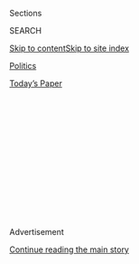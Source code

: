 <div id="app">

<div>

<div>

<div>

<div class="NYTAppHideMasthead css-1q2w90k e1suatyy0">

<div class="section css-ui9rw0 e1suatyy2">

<div class="css-eph4ug er09x8g0">

<div class="css-6n7j50">

</div>

<span class="css-1dv1kvn">Sections</span>

<div class="css-10488qs">

<span class="css-1dv1kvn">SEARCH</span>

</div>

[Skip to content](#site-content)[Skip to site
index](#site-index)

</div>

<div id="masthead-section-label" class="css-1wr3we4 eaxe0e00">

[Politics](https://www.nytimes.com/section/politics)

</div>

<div class="css-10698na e1huz5gh0">

</div>

</div>

<div id="masthead-bar-one" class="section hasLinks css-15hmgas e1csuq9d3">

<div class="css-uqyvli e1csuq9d0">

</div>

<div class="css-1uqjmks e1csuq9d1">

</div>

<div class="css-9e9ivx">

[](https://myaccount.nytimes.com/auth/login?response_type=cookie&client_id=vi)

</div>

<div class="css-1bvtpon e1csuq9d2">

[Today’s
Paper](https://www.nytimes.com/section/todayspaper)

</div>

</div>

</div>

</div>

<div data-aria-hidden="false">

<div id="site-content" data-role="main">

<div>

<div class="css-1aor85t" style="opacity:0.000000001;z-index:-1;visibility:hidden">

<div class="css-1hqnpie">

<div class="css-epjblv">

<span class="css-17xtcya">[Politics](/section/politics)</span><span class="css-x15j1o">|</span><span class="css-fwqvlz">Denying
Conflict, Trump Family Tries to Resolve Potential
Problems</span>

</div>

<div class="css-k008qs">

<div class="css-1iwv8en">

<span class="css-18z7m18"></span>

<div>

</div>

</div>

<span class="css-1n6z4y">https://nyti.ms/2irfAT1</span>

<div class="css-1705lsu">

<div class="css-4xjgmj">

<div class="css-4skfbu" data-role="toolbar" data-aria-label="Social Media Share buttons, Save button, and Comments Panel with current comment count" data-testid="share-tools">

  - 
  - 
  - 
  - 
    
    <div class="css-6n7j50">
    
    </div>

  - 

</div>

</div>

</div>

</div>

</div>

</div>

<div class="css-13pd83m">

</div>

<div id="top-wrapper" class="css-1sy8kpn">

<div id="top-slug" class="css-l9onyx">

Advertisement

</div>

[Continue reading the main
story](#after-top)

<div class="ad top-wrapper" style="text-align:center;height:100%;display:block;min-height:250px">

<div id="top" class="place-ad" data-position="top" data-size-key="top">

</div>

</div>

<div id="after-top">

</div>

</div>

<div id="sponsor-wrapper" class="css-1hyfx7x">

<div id="sponsor-slug" class="css-19vbshk">

Supported by

</div>

[Continue reading the main
story](#after-sponsor)

<div id="sponsor" class="ad sponsor-wrapper" style="text-align:center;height:100%;display:block">

</div>

<div id="after-sponsor">

</div>

</div>

<div class="css-1vkm6nb ehdk2mb0">

# Denying Conflict, Trump Family Tries to Resolve Potential Problems

</div>

<div class="css-79elbk" data-testid="photoviewer-wrapper">

<div class="css-z3e15g" data-testid="photoviewer-wrapper-hidden">

</div>

<div class="css-1a48zt4 ehw59r15" data-testid="photoviewer-children">

![<span class="css-16f3y1r e13ogyst0" data-aria-hidden="true">Donald J.
Trump and family in October at the opening ceremony at the Trump
International Hotel in
Washington.</span><span class="css-cnj6d5 e1z0qqy90" itemprop="copyrightHolder"><span class="css-1ly73wi e1tej78p0">Credit...</span><span><span>Stephen
Crowley/The New York
Times</span></span></span>](https://static01.nyt.com/images/2016/12/25/us/25DECON-01/25DECON-01-articleLarge.jpg?quality=75&auto=webp&disable=upscale)

</div>

</div>

<div class="css-xt80pu e12qa4dv0">

<div class="css-18e8msd">

<div class="css-vp77d3 epjyd6m0">

<div class="css-1baulvz">

By [<span class="css-1baulvz" itemprop="name">Eric
Lipton</span>](http://www.nytimes.com/by/eric-lipton) and
[<span class="css-1baulvz last-byline" itemprop="name">Maggie
Haberman</span>](http://www.nytimes.com/by/maggie-haberman)

</div>

</div>

  - Dec. 24,
    2016

  - 
    
    <div class="css-4xjgmj">
    
    <div class="css-d8bdto" data-role="toolbar" data-aria-label="Social Media Share buttons, Save button, and Comments Panel with current comment count" data-testid="share-tools">
    
      - 
      - 
      - 
      - 
        
        <div class="css-6n7j50">
        
        </div>
    
      - 
    
    </div>
    
    </div>

</div>

</div>

<div class="section meteredContent css-1r7ky0e" name="articleBody" itemprop="articleBody">

<div class="css-1fanzo5 StoryBodyCompanionColumn">

<div class="css-53u6y8">

WASHINGTON — Realizing that his presidency could face potentially
crippling questions over conflicts of interest, Donald J. Trump and his
family are rushing to resolve potential controversies — like shuttering
foundations and terminating development deals — even as the
president-elect publicly maintains that no legal conflicts exist.

In recent days, the president-elect and his aides have said that he
intends to distribute the assets of his personal charity and then close
it down, has examined a plan to hire an outside monitor to oversee the
Trump Organization and has terminated [some international business
projects.](https://www.nytimes.com/2016/11/15/us/politics/donald-trump-holdings-conflict-of-interest.html?_r=0)

“This is a process that my father and my family are taking incredibly
seriously,” said Eric Trump, who will help oversee the [Trump
Organization](http://www.trump.com/), and who announced last week that
he was terminating fund-raising for his own charity, the [Eric Trump
Foundation](https://www.erictrumpfoundation.com/).

Even with these steps, Mr. Trump will enter the White House with a maze
of financial holdings unlike those of any other president in American
history. Many ethics experts still say the only way Mr. Trump can
eliminate his most serious conflicts is to liquidate his company, and
then put the money into a blind trust — a move Mr. Trump has so far
rejected as impractical and unreasonable.

</div>

</div>

<div class="css-1fanzo5 StoryBodyCompanionColumn">

<div class="css-53u6y8">

The potential roles that his daughter [Ivanka
Trump](http://www.nytimes.com/2016/12/03/fashion/ivanka-trump-first-daughter.html?_r=0)and
her husband, Jared Kushner, may play in the administration are
particularly vexatious. Both have business operations that could benefit
from their government roles — even if they are not involved in the
businesses on a day-to-day basis. Ms. Trump’s business is so tied to her
name that any position she might take in the White House or informal
role she might play as an adviser to her father could benefit her
company, which she will still
own.

</div>

</div>

<div style="max-width:100%;margin:0 auto">

<div class="css-17dprlf" data-id="100000004799217" data-slug="news-tips-article-promo" style="max-width:580px">

</div>

</div>

<div class="css-1fanzo5 StoryBodyCompanionColumn">

<div class="css-53u6y8">

And because Mr. Trump refuses to release his tax returns, the extent of
his potential conflicts remains unknown.

“Yes, it would be hard to sell the business — there would be some
personal discomfort,” said [Robert
Weissman](http://www.citizen.org/Page.aspx?pid=2558), the president of
Public Citizen, a liberal nonprofit group that has [mocked Mr. Trump’s
efforts to “drain the
swamp”](http://www.citizen.org/pressroom/pressroomredirect.cfm?ID=10095)
of Washington special interests. “But he ran for president of the United
States and won, so those considerations can’t be weighted very heavily.”

The hurried effort to clean up some of the family’s potential conflicts
stands in contrast to the public statements by Mr. Trump since his
election that as president he would [not be subject to conflict of
interest
laws](http://www.nytimes.com/2016/11/23/us/politics/trump-new-york-times-interview-transcript.html)
and could eliminate most questions by turning his business operations
over entirely to his children.

</div>

</div>

<div class="css-1fanzo5 StoryBodyCompanionColumn">

<div class="css-53u6y8">

But in recent weeks, as public scrutiny of Mr. Trump’s global business
operations [has
intensified](http://www.nytimes.com/2016/11/26/us/politics/donald-trump-international-business.html),
Mr. Trump, his family, their executives in New York and a team of
outside lawyers have been working to eliminate many of these potential
flash points — a task so complicated that Mr. Trump has delayed
announcing the details.

The list of actions contemplated — with some already executed — is long,
but the planned dissolution of the [Donald J. Trump
Foundation](https://www.charitynavigator.org/index.cfm?bay=search.summary&orgid=16764)
might be the most resonant, given the enormous controversies surrounding
the nonprofit, which is [under
investigation](http://www.nytimes.com/2016/10/04/us/politics/trump-foundation-money.html)
by the New York attorney general.

The Trumps must work out the terms of the foundation’s closing. A
spokeswoman for the New York attorney general’s office said Saturday
that any move to close the foundation required state approval, given the
investigation into how it spends its money and courts donations, and the
state’s order that it stop
fund-raising.

</div>

</div>

<div class="css-1sngw6j">

[](https://www.nytimes.com/interactive/2016/12/01/us/politics/trump-conflict-of-interests.html)

<div class="css-1eoytci">

![](https://static01.nyt.com/images/2016/12/01/us/politics/trump-conflict-of-interests-1480568444610/trump-conflict-of-interests-1480568444610-videoLarge-v2.png)

</div>

<div class="css-1rha1bf">

## The Array of Conflicts of Interest Facing the Trump Presidency

Donald J. Trump’s global business empire will create an unprecedented
number of conflicts of interest for a United States president, experts
say.

</div>

</div>

<div class="css-1fanzo5 StoryBodyCompanionColumn">

<div class="css-53u6y8">

“The Trump Foundation is still under investigation by this office and
cannot legally dissolve until that investigation is complete,” Amy
Spitalnick, the press secretary, said.

Mr. Trump gave little thought to what to do with his business in the
event of a victory on Election Day. But embarrassing reversals by his
children highlighted concerns that access to the incoming administration
could be for sale, and pressed the family to respond. A charity auction
for coffee with Ivanka Trump, his daughter, was
[canceled](http://www.nytimes.com/2016/12/16/us/politics/ivanka-trump-charity-auction.html),
and Eric Trump and Donald Trump Jr., the president-elect’s sons, pulled
out of another [charity event that asked donors to give as much as $1
million](http://tmz.vo.llnwd.net/o28/newsdesk/tmz_documents/Opening_Day_2017_Redacted.pdf)
in return for access to their father and a hunting expedition with his
sons.

In interviews late last week, executives at the Trump Organization,
advisers on the Trump transition team and members of Mr. Trump’s family
said they were determined to move aggressively in the remaining days
before the inauguration to clear as many of these potential conflicts as
possible.

</div>

</div>

<div class="css-1fanzo5 StoryBodyCompanionColumn">

<div class="css-53u6y8">

“I certainly can’t deny there is a greater desire to sort of clear the
decks as much as possible to avoid distractions,” said [Alan
Garten](https://www.linkedin.com/in/alan-garten-405a1013), the general
counsel at the Trump Organization, in an interview, pointing to the
recent [$25 million settlement of fraud
claims](http://www.nytimes.com/2016/11/19/us/politics/trump-university.html)
against Mr. Trump’s for-profit educational program, Trump University.

Among other measures:

■ Both the Trump Organization and the [Ivanka Trump
brand](http://ivankatrump.com/) — a line of jewelry, clothing, handbags
and other items — are exploring options for an outside monitor to help
oversee operations, block inappropriate contacts between the companies
and the federal government, and provide independent voices for
management decisions, executives involved in the efforts said. One
option is a trustee who would run the business alongside Eric and his
brother, Donald Jr. The Trump Organization has discussed turning to
legal experts such as former Attorney General [Michael
Mukasey](http://www.debevoise.com/michaelmukasey) as potential trustees.

■ The Trump Organization, in some cases citing deficiencies in the work
performed by some of its foreign partners or other clauses in contracts
with them, is terminating pending or nearly completed hotels and
apartment buildings in
[Brazil](http://www.nytimes.com/2016/12/14/world/americas/donald-trump-hotel-rio-brazil-investigation.html),
Azerbaijan, Georgia and Argentina, while also forgoing other early-stage
ventures in places such as India.

</div>

</div>

<div class="css-79elbk" data-testid="photoviewer-wrapper">

<div class="css-z3e15g" data-testid="photoviewer-wrapper-hidden">

</div>

<div class="css-1a48zt4 ehw59r15" data-testid="photoviewer-children">

![<span class="css-16f3y1r e13ogyst0" data-aria-hidden="true">From left,
Trump children Donald Jr., Ivanka and Eric all have businesses or other
activities that might stand to benefit from their father’s
presidency.</span><span class="css-cnj6d5 e1z0qqy90" itemprop="copyrightHolder"><span class="css-1ly73wi e1tej78p0">Credit...</span><span>Kevin
Hagen for The New York
Times</span></span>](https://static01.nyt.com/images/2016/12/25/us/25DECON-02a/25DECON-02a-articleLarge.jpg?quality=75&auto=webp&disable=upscale)

</div>

</div>

<div class="css-1fanzo5 StoryBodyCompanionColumn">

<div class="css-53u6y8">

■ Ivanka Trump is looking at donating proceeds from [a
soon-to-be-published
book](https://www.amazon.com/Women-Who-Work-Rewriting-Success/dp/0735211329),
“Women Who Work: Rewriting the Rules for Success*,”* to charity.

■ A labor dispute with hundreds of workers at the [Trump International
Hotel in Las Vegas](https://www.trumphotels.com/las-vegas) — which
generated calls for a national boycott of Trump properties and protest
rallies — [was suddenly settled on
Wednesday](http://www.nytimes.com/2016/12/21/business/economy/trump-organization-labor-unions-hotels.html),
with the hotel [agreeing to
provide](http://www.nytimes.com/2016/12/21/business/economy/trump-organization-labor-unions-hotels.html)
pensions, health insurance, annual wage increases and other benefits
that it previously refused to offer. Another agreement with employees at
the just-opened [Trump International
Hotel](https://www.trumphotels.com/washington-dc) on Pennsylvania Avenue
in Washington will allow them to organize a union.

■ The Trump Organization[has shelved a planned 15-foot-tall sea
wall](http://www.nytimes.com/2016/12/07/business/international/britain-ireland-trump-golf-snail.html)at
its oceanfront golf course in Ireland after the proposal provoked angry
protests from environmentalists both in Ireland and in the United
States.

</div>

</div>

<div class="css-1fanzo5 StoryBodyCompanionColumn">

<div class="css-53u6y8">

■ Eric Trump said he no longer intended to participate in any meetings —
business or policy-focused — organized by his father, as the
president-elect prepared to move to the White House, and would not
interact with him or anyone in his administration on government matters
once he was in office.

“I’ll have no role in government,” he said, describing a division of
“church and state” but saying he will still talk to his father about
other things.

The turnaround on the labor union dispute demonstrates just how sudden
the shift has been. In November, four days before Election Day, the
Trump hotel [filed a lawsuit in the United States Court of
Appeals](https://dockets.justia.com/docket/circuit-courts/cadc/16-1386)
challenging a [ruling by the National Labor Relations
Board](http://www.culinaryunion226.org/news/press/body/2016-11-03-NLRB-decision-and-order-re-TRUMP.pdf)
that ordered his hotel in Las Vegas to recognize a labor union that
workers voted for
in[late 2015](http://www.culinaryunion226.org/news/press/trump-las-vegas-workers-vote-yes-to-join-the-union-in-nlrb-election-culinary-union-calls-for-immediate-contract-negotiations)
and to negotiate a new contract. A month later, company officials
invited labor negotiators to Trump Tower for a three-day
negotiation.

</div>

</div>

<div class="css-1sngw6j">

[](https://www.nytimes.com/interactive/2016/08/20/us/elections/donald-trump-owns-and-owes-debt-properties.html)

<div class="css-1eoytci">

![](https://static01.nyt.com/images/2016/08/20/us/elections/donald-trump-owns-and-owes-debt-properties-1471648028995/donald-trump-owns-and-owes-debt-properties-1471648028995-largeHorizontalJumbo.png)

</div>

<div class="css-1rha1bf">

## What Donald J. Trump Owns and Owes

The Republican presidential nominee has an interest in more than 30 U.S.
properties, roughly half of which have debt on them.

</div>

</div>

<div class="css-1fanzo5 StoryBodyCompanionColumn">

<div class="css-53u6y8">

On Wednesday, the union [ratified a
deal](http://www.culinaryunion226.org/news/press/unite-here-unions-reach-agreements-with-trump-hotels-in-las-vegas-and-washington-d-c)that
gave the 500 workers generous health care coverage, pensions, a
guaranteed workweek and other protections, and set up a grievance system
if they objected to conditions. [The lawsuit was also
dropped](https://assets.documentcloud.org/documents/3245561/Trump-Hotel-20161221.pdf),
as were outstanding matters pending before the labor relations board,
which will soon be under Mr. Trump’s control.

“It is everything the workers have been fighting for for over for a
year,” said Bethany Khan, a spokeswoman for the [Culinary Workers
Union](http://www.culinaryunion226.org/).

While the family may be removing some of the most obvious problems,
critics say Mr. Trump will still know what properties his family owns
and which policy decisions will benefit them, no matter how careful he
is.

</div>

</div>

<div class="css-1fanzo5 StoryBodyCompanionColumn">

<div class="css-53u6y8">

The portfolio of assets might influence his interactions with leaders in
nations such as
[Turkey](http://www.trump.com/real-estate-portfolio/istanbul/trump-towers/)
and the [Philippines](http://www.trumptowerphilippines.com/), where Mr.
Trump has prominent marketing deals. In places where he has allowed the
use of his family name and even his image, Mr. Trump will soon be
confronting foreign policy decisions, such as [how to confront human
rights
violations](http://www.nytimes.com/interactive/2016/12/07/world/asia/rodrigo-duterte-philippines-drugs-killings.html)
or [fight
terrorism](http://www.nytimes.com/2016/06/30/world/middleeast/turkeys-twin-terrorist-threats-explained.html).

The family, at least so far, has not announced how it will resolve
[other
issues](http://www.nytimes.com/2016/12/14/us/politics/donald-trump-transition.html),
such as the lease at the Trump International Hotel in Washington, which
was issued by[the federal government’s General Services
Administration](https://www.gsa.gov/portal/content/172963), an agency
Mr. Trump will soon oversee.

Trump-owned hotels and golf courses across the globe could benefit from
business sent to them by foreign governments or other corporate players
[seeking to try to influence Mr.
Trump](https://www.washingtonpost.com/business/capitalbusiness/2016/11/18/9da9c572-ad18-11e6-977a-1030f822fc35_story.html?utm_term=.5b25e43dbde9).
Loans that help finance his companies and permits issued by local
government or foreign entities — even on projects that are already built
— could be perceived as special favors. Payments by foreign governments
to his hotels — for diplomatic soirees or overnight stays — might
violate the so-called [emoluments
clause](https://www.brookings.edu/research/the-emoluments-clause-its-text-meaning-and-application-to-donald-j-trump/)
of the Constitution, which prohibits gifts to federal employees from
foreign government entities.

Representative [Elijah E. Cummings](https://cummings.house.gov/),
Democrat of Maryland, the ranking member on the House Oversight and
Government Reform Committee, [who has called for an investigation into
Mr. Trump’s potential
conflicts](http://www.warren.senate.gov/files/documents/2016-11-23-GAO_Letter_On_Trump_Transition.pdf),
said he was glad to see that the Trump family appeared to have
acknowledged that the conflicts issues were real. But he said much more
must be done.

“He is headed in the right direction, but he has to reach the right
destination, which is to divest of everything like Democratic and
Republican ethics experts have said he must do,” Mr. Cummings said. “The
presidency is probably the most difficult job in the world. Why would
you want almost every decision you make to be questioned? You have more
than 111 companies operating in 18 countries. That is a minefield, and
sadly it will take away from his credibility.”

</div>

</div>

</div>

<div>

</div>

<div>

</div>

<div>

</div>

<div>

<div id="bottom-wrapper" class="css-1ede5it">

<div id="bottom-slug" class="css-l9onyx">

Advertisement

</div>

[Continue reading the main
story](#after-bottom)

<div id="bottom" class="ad bottom-wrapper" style="text-align:center;height:100%;display:block;min-height:90px">

</div>

<div id="after-bottom">

</div>

</div>

</div>

</div>

</div>

## Site Index

<div>

</div>

## Site Information Navigation

  - [© <span>2020</span> <span>The New York Times
    Company</span>](https://help.nytimes.com/hc/en-us/articles/115014792127-Copyright-notice)

<!-- end list -->

  - [NYTCo](https://www.nytco.com/)
  - [Contact
    Us](https://help.nytimes.com/hc/en-us/articles/115015385887-Contact-Us)
  - [Work with us](https://www.nytco.com/careers/)
  - [Advertise](https://nytmediakit.com/)
  - [T Brand Studio](http://www.tbrandstudio.com/)
  - [Your Ad
    Choices](https://www.nytimes.com/privacy/cookie-policy#how-do-i-manage-trackers)
  - [Privacy](https://www.nytimes.com/privacy)
  - [Terms of
    Service](https://help.nytimes.com/hc/en-us/articles/115014893428-Terms-of-service)
  - [Terms of
    Sale](https://help.nytimes.com/hc/en-us/articles/115014893968-Terms-of-sale)
  - [Site
    Map](https://spiderbites.nytimes.com)
  - [Help](https://help.nytimes.com/hc/en-us)
  - [Subscriptions](https://www.nytimes.com/subscription?campaignId=37WXW)

</div>

</div>

</div>

</div>
